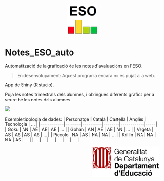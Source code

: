 <p align="center">
  <img src="https://github.com/josepACTG/Notes_ESO_auto/blob/main/www/Icon.png" width="100"/>
</p>


# Notes_ESO_auto
Automatització de la graficació de les notes d'avaluacións en l'ESO.

> En desenvolupament: Aquest programa encara no és pujat a la web.


App de Shiny (R studio).
 
Puja les notes trimestrals dels alumnes, i obtingues diferents gràfics per a veure bé les notes dels alumnes.



![](https://github.com/josepACTG/Notes_ESO_auto/blob/main/www/github_imgs/a1.gif)





Exemple tipologia de dades:
| Personatge | Català | Castellà | Anglès | Tecnologia | ... |
|------------|--------|----------|--------|------------|-----|
| Goku       | AN     | AE       | AE     | AE         | ... |
| Gohan      | AN     | AE       | AE     | AN         | ... |
| Vegeta     | AS     | AS       | AS     | AS         | ... |
| Piccolo    | NA     | AS       | NA     | NA         | ... |
| Krillin    | NA     | NA       | NA     | AS         | ... |
| ...        | ...    | ...      | ...    | ...        | ... |





<p align="right">
  <img src="https://github.com/josepACTG/Notes_ESO_auto/blob/main/www/departament_educacio.jpg" width="220"/>
</p>
